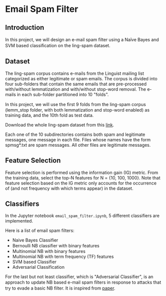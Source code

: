 # Email Spam Filter

## Introduction

In this project, we will design an e-mail spam ﬁlter using a Naïve Bayes and SVM based classiﬁcation on the ling-spam dataset.

## Dataset

The ling-spam corpus contains e-mails from the Linguist mailing list categorized as either legitimate or spam emails. The corpus is divided into four sub-folders that contain the same emails that are pre-processed with/without lemmatization and with/without stop-word removal. The e-mails in each sub-folder partitioned into 10 "folds".

In this project, we will use the ﬁrst 9 folds from the ling-spam corpus (lemm_stop folder, with both lemmatization and stop-word enabled) as training data, and the 10th fold as test data.

Download the whole ling-spam dataset from this [link](http://www.aueb.gr/users/ion/data/lingspam_public.tar.gz ).

Each one of the 10 subdirectories contains both spam and legitimate messages, one message in each file. Files whose names have the form spmsg*.txt are spam messages. All other files are legitimate messages.

## Feature Selection

Feature selection is performed using the information gain (IG) metric. From the training data, select the top-N features for N = {10, 100, 1000}. Note that feature selection based on the IG metric only accounts for the occurrence of (and not frequency with which terms appear) in the dataset.

## Classifiers

In the Jupyter notebook `email_spam_filter.ipynb`, 5 different classifiers are implemented.

Here is a list of email spam filters:

*  Naive Bayes Classifier
  * Bernoulli NB classiﬁer with binary features
  * Multinomial NB with binary features
  * Multinomial NB with term frequency (TF) features
* SVM based Classifier
* Adversarial Classification

For the last but not least classifier, which is "Adversarial Classifier", is an approach to update NB based e-mail spam ﬁlters in response to attacks that try to evade a basic NB ﬁlter. It is inspired from [paper](https://dl.acm.org/doi/10.1145/1014052.1014066).